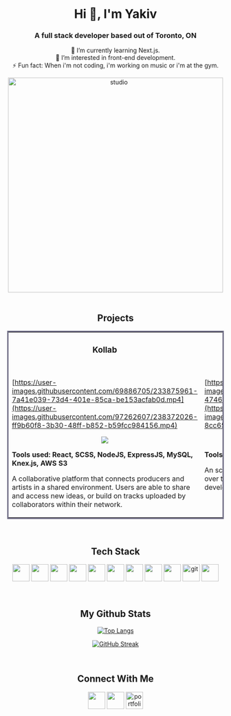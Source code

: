 <div align="center">
<h1>Hi 👋, I'm Yakiv </h1>
<h3>A full stack developer based out of Toronto, ON</h3>

🔭 I’m currently learning Next.js.   
🌱 I’m interested in front-end development.               
⚡ Fun fact: When i'm not coding, i'm working on music or i'm at the gym.

<div align="center">
  <img src="https://user-images.githubusercontent.com/97262607/238376582-909de8cd-68fd-44cf-93e2-c5a27b4e2afe.jpg" alt="studio" width="500px"/>
</div>
</br>
<h2 align="center">Projects</h2>
<table bordercolor="#6f6d85">
  <tr>
    <td width="50%" valign="top">
      <h3 align="center">Kollab</h3>
        <br>

[https://user-images.githubusercontent.com/69886705/233875961-7a41e039-73d4-401e-85ca-be153acfab0d.mp4](https://user-images.githubusercontent.com/97262607/238372026-ff9b60f8-3b30-48ff-b852-b59fcc984156.mp4)


  <p align="center">
  <a href="https://github.com/yakiv-k/inStock" target="_blank">
    <img src="https://img.shields.io/badge/Code-black?style=for-the-badge&logo=github">
  </a>  
  </p>
  <p><strong>Tools used: React, SCSS, NodeJS, ExpressJS, MySQL, Knex.js, AWS S3</strong></p>
  <p>A collaborative platform that connects producers and artists in a shared environment. Users are able to share and access new ideas, or build on tracks uploaded by collaborators within their network.
</p>
    </td>
<td width="50%" valign="top">
      <h3 align="center">inStock</h3>
        <br>

[https://user-images.githubusercontent.com/69886705/233861777-47462dfc-95a2-434c-9c90-0d9685de099e.mov](https://user-images.githubusercontent.com/97262607/238372042-8cc654b3-a332-419a-bf6a-8e0ed12b0a73.mp4)


  <p align="center">
  <a href="https://github.com/yakiv-k/inStock" target="_blank">
    <img src="https://img.shields.io/badge/Code-black?style=for-the-badge&logo=github">
  </a>  
  </p>
 <p><strong>Tools used: React, SCSS, NodeJS, ExpressJS</strong></p>
 <p>An scalable inventory management system developed over the course of 5 days with the help of two other developers.</p>
    </td>
  </tr>
  
  
</table>
</br>
<h2 align="center">Tech Stack</h2>
<p>     
            <img src="https://cdn.jsdelivr.net/gh/devicons/devicon/icons/html5/html5-plain-wordmark.svg" width="40" height="40"/> 
            <img src="https://cdn.jsdelivr.net/gh/devicons/devicon/icons/css3/css3-plain-wordmark.svg" width="40" height="40" />
            <img src="https://cdn.jsdelivr.net/gh/devicons/devicon/icons/sass/sass-original.svg" width="40" height="40" /> 
            <img src="https://cdn.jsdelivr.net/gh/devicons/devicon/icons/javascript/javascript-plain.svg" width="40" height="40"/> 
            <img src="https://cdn.jsdelivr.net/gh/devicons/devicon/icons/typescript/typescript-plain.svg" width="40" height="40"/>   
            <img src="https://cdn.jsdelivr.net/gh/devicons/devicon/icons/react/react-original-wordmark.svg"  width="40" height="40" /> 
            <img src="https://cdn.jsdelivr.net/gh/devicons/devicon/icons/nextjs/nextjs-original.svg" width="40" height="40" />
            <img src="https://cdn.jsdelivr.net/gh/devicons/devicon/icons/nodejs/nodejs-plain-wordmark.svg" width="40" height="40" /> 
            <img src="https://cdn.jsdelivr.net/gh/devicons/devicon/icons/express/express-original.svg" width="40" height="40"/>
            <img src="https://www.vectorlogo.zone/logos/git-scm/git-scm-icon.svg" alt="git" width="40" height="40" />  
            <img src="https://cdn.jsdelivr.net/gh/devicons/devicon/icons/npm/npm-original-wordmark.svg" width="40" height="40" />              
 </p>
</br>
        
</r>

## My Github Stats

[![Top Langs](https://github-readme-stats.vercel.app/api/top-langs/?username=yakiv-k&layout=compact&theme=nord)]([https://github.com/anuraghazra/github-readme-stats](https://github.com/yakiv-k))

[![GitHub Streak](https://github-readme-streak-stats.herokuapp.com/?user=yakiv-k&theme=nord)]([https://github.com/yakiv-k])

</br>

## Connect With Me

<p >
<a href="hhttps://www.linkedin.com/in/yakiv-k/" target="blank"><img align="center" src="https://cdn.jsdelivr.net/gh/devicons/devicon/icons/linkedin/linkedin-original.svg"  width="40" height="40" /></a>
<a href="https://www.instagram.com/yakiv.yyz/" target="blank"><img align="center" src="https://raw.githubusercontent.com/rahuldkjain/github-profile-readme-generator/master/src/images/icons/Social/instagram.svg" alt="" height="40" width="40" /></a>
<a href="https://www.yakivkalinichenko.com/
" target="blank"><img align="center" src="https://www.svgrepo.com/show/144579/browser.svg" alt="portfolio" height="40" width="40" /></a>
</p>
          

  </div>

